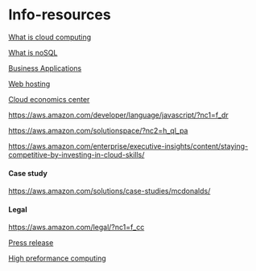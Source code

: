 Info-resources
==============

[What is cloud computing](https://aws.amazon.com/what-is-cloud-computing/?nc1=f_cc)

[What is noSQL](https://aws.amazon.com/nosql/?nc1=f_cc)

[Business Applications](https://aws.amazon.com/business-applications/?nc1=f_dr)

[Web hosting](https://aws.amazon.com/websites/?nc1=f_dr)

[Cloud economics center](https://aws.amazon.com/economics/?nc1=f_cc)

https://aws.amazon.com/developer/language/javascript/?nc1=f_dr

https://aws.amazon.com/solutionspace/?nc2=h_ql_pa


https://aws.amazon.com/enterprise/executive-insights/content/staying-competitive-by-investing-in-cloud-skills/

#### Case study

https://aws.amazon.com/solutions/case-studies/mcdonalds/


#### Legal

https://aws.amazon.com/legal/?nc1=f_cc

[Press release](https://press.aboutamazon.com/press-releases/aws?c=176060&nc1=f_cc&p=irol-newsWebServices)

[High preformance computing](https://aws.amazon.com/hpc/?nc1=f_dr)